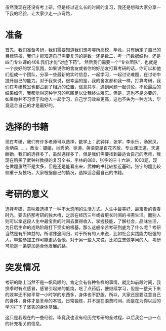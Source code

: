   虽然我现在还没有考上研，但是经过这么长的时间的复习，我还是想和大家分享一下我的经验，让大家少走一点弯路，
# 准备
首先，我们准备考研，我们需要知道我们想考哪所高校，毕竟，只有确定了自己的目标院校，我们才能知道自己需要复习的是数一还是数二，考一门数据结构，还是四门专业课的408.我们才能“对症下药”。
然后我们需要一个“专业团队”，也就是一个良好的学习氛围，如果说你的舍友或者你的好朋友打算考研的话，你可以和他们组成一个团队，分享一些最新的实时信息，一起学习，一起讨论难题，在讨论中提升自己的能力。对于我来说，很幸运的是，我的舍友都和我一样，打算考研，我们在考研教室也都占到了相近的位置，信息共享，遇到问题一起讨论，不论最后的结果如何，我都觉得这种学习的氛围足以让我终生难忘。但是，这也不是必要的，如果你并不习惯于和他人一起学习，自己学习效率更高，这也不失为一种方法，毕竟适合自己的才是最好的，
# 选择的书籍
现在考研，我们有许多老师可以选择，数学上：武钟祥，张宇，李永乐，汤家凤，余炳森......，政治：腿姐，肖秀荣、徐涛，英语更是百花齐放，专业课王道，天道酬勤，我们的选择多了，虽然选择多了，但是我们需要找到最适合自己的老师，我现在购买了武钟祥教授的复习全书，李林的880，张宇的三十六讲，1000题，现在做题虽然不是太多，但是还是能看出来，武神的书比较接近基础，张宇的题比较侧重于及技巧，大家根据自己的情况，选择适合最自己的书籍。
# 考研的意义
选择考研，意味着选择了一种不太悠闲的生活方式。人生中最美好、最宝贵的青春时光，要去挤那考研的独木桥，之后在经历三年或者更长时间的书斋生活。而别人则可以拿这段人生中最宝贵的时间去赢得收入，掌握技能，了解社会，品味生活，为日后生命的成熟阶段打下坚实的根基。那么这般辛苦考研到底为了什么呢？考研当然是有所裨益的。所谓殊途同归，对于所有的人来说，比如社会实践能力极强的人，早些参加工作可能更适合他，对于另一些人来说，比如立志做学问的人，考研可能是一条更加适合他发展的路。
# 突发情况
考研的路上当然不是一帆风顺的，肯定会有各种各样的事情。就比如前段时间，我换季时有点感冒，感冒引起来的低烧，吃了点药后，便继续学习，但是一整天下来的效率还不如平常一小时学的东西多，身体也不舒服，所以，大家还是要注意自己的身体，身体才是革命的本钱。日常锻炼，并不是在浪费时间，而是在为你以后的学习打下了坚实的身体基础。

这只是我现在的一些经验，毕竟我也没有经历完考研的全过程，以后我会一点一点的补充相关的信息。